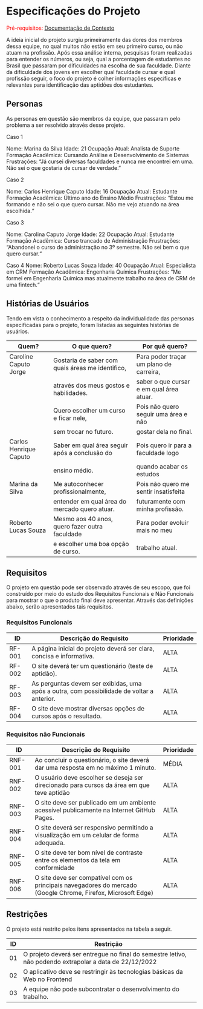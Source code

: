 # Especificações do Projeto

<span style="color:red">Pré-requisitos: <a href="1-Documentação de Contexto.md"> Documentação de Contexto</a></span>

A ideia inicial do projeto surgiu primeiramente das dores dos membros dessa equipe, no qual muitos não estão em seu primeiro curso, ou não atuam na profissão. 
Após essa análise interna, pesquisas foram realizadas para entender os números, ou seja, qual a porcentagem de estudantes no Brasil que passaram por dificuldades na escolha de sua faculdade. 
Diante da dificuldade dos jovens em escolher qual faculdade cursar e qual profissão seguir, o foco do projeto é colher informações específicas e relevantes para identificação das aptidões dos estudantes.

## Personas

As personas em questão são membros da equipe, que passaram pelo problema a ser resolvido através desse projeto.

Caso 1

Nome: Marina da Silva 
Idade: 21
Ocupação Atual: Analista de Suporte
Formação Acadêmica: Cursando Análise e Desenvolvimento de Sistemas
Frustrações: “Já cursei diversas faculdades e nunca me encontrei em uma. Não sei o que gostaria de cursar de verdade.”

Caso 2

Nome: Carlos Henrique Caputo
Idade: 16
Ocupação Atual: Estudante
Formação Acadêmica: Último ano do Ensino Médio
Frustrações: “Estou me formando e não sei o que quero cursar. Não me vejo atuando na área escolhida.“

Caso 3

Nome: Carolina Caputo Jorge 
Idade: 22
Ocupação Atual: Estudante
Formação Acadêmica: Curso trancado de Administração
Frustrações: “Abandonei o curso de administração no 3º semestre. Não sei bem o que quero cursar.“

Caso 4
Nome: Roberto Lucas Souza 
Idade: 40
Ocupação Atual: Especialista em CRM
Formação Acadêmica: Engenharia Química
Frustrações: “Me formei em Engenharia Química mas atualmente trabalho na área de CRM de uma fintech.“

## Histórias de Usuários

Tendo em vista o conhecimento a respeito da individualidade das personas especificadas para o projeto, foram listadas as seguintes histórias de usuários.  

|         Quem?        |             O que quero?                        |            Por quê quero?              |
|----------------------|-------------------------------------------------|----------------------------------------|
|Caroline Caputo Jorge |Gostaria de saber com quais áreas me identifico, |Para poder traçar um plano de carreira, |
|                      |através dos meus gostos e habilidades.           |saber o que cursar e em qual área atuar.|  
|                      |Quero escolher um curso e ficar nele,            |Pois não quero seguir uma área e não    |
|                      |sem trocar no futuro.                            |gostar dela no final.                   |
|Carlos Henrique Caputo|Saber em qual área seguir após a conclusão do    |Pois quero ir para a faculdade logo     |
|                      |ensino médio.                                    |quando acabar os estudos                |
|Marina da Silva       |Me autoconhecer profissionalmente,               |Pois não quero me sentir insatisfeita   |
|                      |entender em qual área do mercado quero atuar.    |futuramente com minha profissão.        |
|Roberto Lucas Souza   |Mesmo aos 40 anos, quero fazer outra faculdade   |Para poder evoluir mais no meu          |
|                      |e escolher uma boa opção de curso.               |trabalho atual.                         |                     

## Requisitos

O projeto em questão pode ser observado através de seu escopo, que foi construído por meio do estudo dos Requisitos Funcionais e Não Funcionais para mostrar o que o produto final deve apresentar.
Através das definições abaixo, serão apresentados tais requisitos.


### Requisitos Funcionais

|ID    | Descrição do Requisito                                                                                   |Prioridade|
|------|----------------------------------------------------------------------------------------------------------|----------|
|RF-001| A página inicial do projeto deverá ser clara, concisa e informativa.                                     |   ALTA   | 
|RF-002| O site deverá ter um questionário (teste de aptidão).                                                    |   ALTA   |
|RF-003| As perguntas devem ser exibidas, uma após a outra, com possibilidade de voltar a anterior.               |   ALTA   | 
|RF-004| O site deve mostrar diversas opções de cursos após o resultado.                                          |   ALTA   | 


### Requisitos não Funcionais

|ID     | Descrição do Requisito                                                                                       |Prioridade |
|-------|--------------------------------------------------------------------------------------------------------------|-----------|
|RNF-001| Ao concluir o questionário, o site deverá dar uma resposta em no máximo 1 minuto.                            | MÉDIA     | 
|RNF-002| O usuário deve escolher se deseja ser direcionado para cursos da área em que teve aptidão                    |  ALTA     | 
|RNF-003| O site deve ser publicado em um ambiente acessível publicamente na Internet GitHub Pages.                    |  ALTA     |
|RNF-004| O site deverá ser responsivo permitindo a visualização em um celular de forma adequada.                      |  ALTA     | 
|RNF-005| O site deve ter bom nível de contraste entre os elementos da tela em conformidade                            |  ALTA     | 
|RNF-006| O site deve ser compatível com os principais navegadores do mercado (Google Chrome, Firefox, Microsoft Edge) |  ALTA     |

## Restrições

O projeto está restrito pelos itens apresentados na tabela a seguir.

|ID| Restrição                                                                                                         |
|--|-------------------------------------------------------------------------------------------------------------------|
|01| O  projeto  deverá  ser  entregue  no  final  do  semestre  letivo,  não  podendo extrapolar a data de 22/12/2022 |
|02| O aplicativo deve se restringir às tecnologias básicas da Web no Frontend                                         |
|03|A equipe não pode subcontratar o desenvolvimento do trabalho.                                                      |
